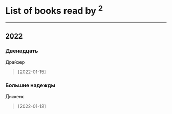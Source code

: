 # List of books read by [](https://plus.google.com/u/0/118248226132797004598/)<sup>2</sup>
---

## 2022

### Двенадцать
Драйзер
> [2022-01-15] 


### Большие надежды
Диккенс
> [2022-01-12] 



